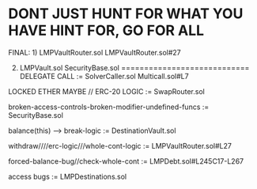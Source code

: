 DONT JUST HUNT FOR WHAT YOU HAVE HINT FOR, GO FOR ALL
===========================
FINAL:
1)
LMPVaultRouter.sol
LMPVaultRouter.sol#27

2) LMPVault.sol
SecurityBase.sol
============================
DELEGATE CALL :=
SolverCaller.sol
Multicall.sol#L7

LOCKED ETHER MAYBE // ERC-20 LOGIC :=
SwapRouter.sol

broken-access-controls-broken-modifier-undefined-funcs :=
SecurityBase.sol

balance(this) --> break-logic :=
DestinationVault.sol

withdraw////erc-logic///whole-cont-logic :=
LMPVaultRouter.sol#L27

forced-balance-bug//check-whole-cont :=
LMPDebt.sol#L245C17-L267

access bugs :=
LMPDestinations.sol

